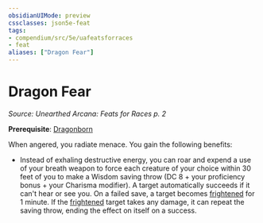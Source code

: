 ```yaml
---
obsidianUIMode: preview
cssclasses: json5e-feat
tags:
- compendium/src/5e/uafeatsforraces
- feat
aliases: ["Dragon Fear"]
---
```

# Dragon Fear
*Source: Unearthed Arcana: Feats for Races p. 2*  

**Prerequisite**: [Dragonborn](/Systems/5e/races/dragonborn.md)

When angered, you radiate menace. You gain the following benefits:

- Instead of exhaling destructive energy, you can roar and expend a use of your breath weapon to force each creature of your choice within 30 feet of you to make a Wisdom saving throw (DC 8 + your proficiency bonus + your Charisma modifier). A target automatically succeeds if it can't hear or see you. On a failed save, a target becomes [frightened](/Systems/5e/rules/conditions.md#frightened) for 1 minute. If the [frightened](/Systems/5e/rules/conditions.md#frightened) target takes any damage, it can repeat the saving throw, ending the effect on itself on a success.